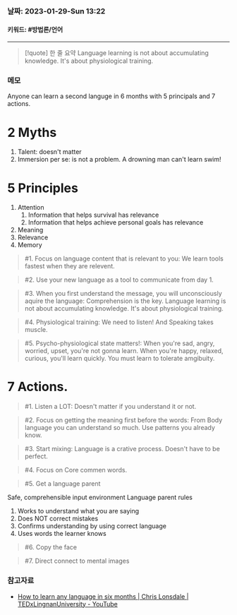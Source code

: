 ### 날짜:   2023-01-29-Sun 13:22
#### 키워드: #방법론/언어
-----
>[!quote] 한 줄 요약
>Language learning is not about accumulating knowledge. It's about physiological training.

### 메모
Anyone can learn a second languge in 6 months with 5 principals and 7 actions.

# 2 Myths
1. Talent: doesn't matter
2. Immersion per se: is not a problem. A drowning man can't learn swim!

# 5 Principles
1. Attention
	1. Information that helps survival has relevance
	2. Information that helps achieve personal goals has relevance
2. Meaning
3. Relevance
4. Memory

>#1. Focus on language content that is relevant to you: We learn tools fastest when they are relevent.

>#2. Use your new language as a tool to communicate from day 1.

> #3. When you first understand the message, you will unconsciously aquire the language: Comprehension is the key. Language learning is not about accumulating knowledge. It's about physiological training.

>#4. Physiological training: We need to listen! And Speaking takes muscle.

> #5. Psycho-physiological state matters!: When you're sad, angry, worried, upset, you're not gonna learn. When you're happy, relaxed, curious, you'll learn quickly. You must learn to tolerate amgibuity.

# 7 Actions.

>#1. Listen a LOT: Doesn't matter if you understand it or not.

>#2. Focus on getting the meaning first before the words: From Body language you can understand so much. Use patterns you already know.

> #3. Start mixing: Language is a crative process. Doesn't have to be perfect.

>#4. Focus on Core commen words.

>#5. Get a language parent

Safe, comprehensible input environment
Language parent rules
1. Works to understand what you are saying
2. Does NOT correct mistakes
3. Confirms understanding by using correct language
4. Uses words the learner knows

>#6. Copy the face

>#7. Direct connect to mental images

### 참고자료
- [How to learn any language in six months | Chris Lonsdale | TEDxLingnanUniversity - YouTube](https://youtu.be/d0yGdNEWdn0)
